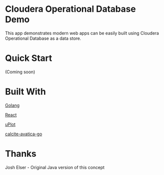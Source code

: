 # Cloudera Operational Database Demo

This app demonstrates modern web apps can be easily built using Cloudera Operational Database as a data store.

# Quick Start

(Coming soon)

# Built With

[Golang](https://golang.org/)

[React](https://reactjs.org/)

[uPlot](https://github.com/leeoniya/uPlot)

[calcite-avatica-go](https://github.com/apache/calcite-avatica-go)

# Thanks 

Josh Elser - Original Java version of this concept
